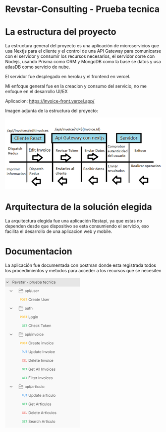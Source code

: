 # Revstar-Consulting - Prueba tecnica


# La estructura del proyecto

 La estructura general del proyecto es una aplicación de microservicios que usa Nextjs para el cliente y el control de una API Gateway 
 para comunicarse con el servidor y consumir los recursos necesarios, el servidor corre con Nodejs, usando Prisma como ORM y MongoDB como la base se datos y usa atlasDB como servicio de nube.

El servidor fue desplegado en heroku y el frontend en vercel.

Mi enfoque general fue en la creacion y consumo del servicio, no me enfoque en el desarrollo UI/EX

Aplicacion: https://invoice-front.vercel.app/

Imagen adjunta de la estructura del proyecto:
 
 <img src="./example request.png" />
 
 
 # Arquitectura de la solución elegida
 
 La arquitectura elegida fue una aplicación Restapi, ya que estas no dependen desde que dispositivo se esta consumiendo el servicio, eso facilita el desarrollo de una aplicacion web y mobile.
 
 # Documentacion 
 
 La aplicación fue documentada con postman donde esta registrada todos los procedimientos y metodos para acceder a los recursos que se necesiten

 <img src="./postman estructura.PNG" />
